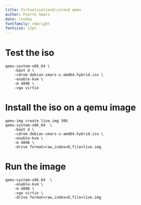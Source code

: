 ```yaml
---
title: Virtualisation$\colon$ qemu
author: Pierre Smars
date: \today
fontfamily: cmbright
fontsize: 12pt
---
```


# Test the iso

```
qemu-system-x86_64 \
	-boot d \
	-cdrom debian-smars-s-amd64.hybrid.iso \
	-enable-kvm \
	-m 4096 \
	-vga virtio
```

# Install the iso on a qemu image

```
qemu-img create live.img 30G
qemu-system-x86_64  \
	-boot d \
	-cdrom debian-smars-s-amd64.hybrid.iso \
	-enable-kvm \
	-m 4096 \
	-drive format=raw,index=0,file=live.img
```

# Run the image

```
qemu-system-x86_64  \
	-enable-kvm \
	-m 4096 \
	-vga virtio \
	-drive format=raw,index=0,file=live.img
```
